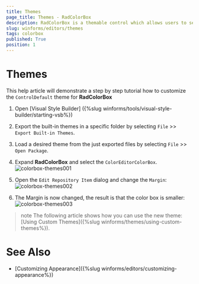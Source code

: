 ```yaml
---
title: Themes
page_title: Themes - RadColorBox
description: RadColorBox is a themable control which allows users to select a color from a color dialog or to directly type it in the text field.
slug: winforms/editors/themes
tags: colorbox
published: True
position: 1
---
```


# Themes

This help article will demonstrate a step by step tutorial how to customize the `ControlDefault` theme for __RadColorBox__

1. Open [Visual Style Builder] ({%slug winforms/tools/visual-style-builder/starting-vsb%})
2. Export the built-in themes in a specific folder by selecting `File` >> `Export Built-in Themes`.
3. Load a desired theme from the just exported files by selecting `File` >> `Open Package`.
4. Expand __RadColorBox__ and select the `ColorEditorColorBox`. 
    ![colorbox-themes001](images/colorbox-themes001.png)

5. Open the `Edit Repository Item` dialog and change the `Margin`:
   ![colorbox-themes002](images/colorbox-themes002.png)

6. The Margin is now changed, the result is that the color box is smaller:
   ![colorbox-themes003](images/colorbox-themes003.png)

>note The following article shows how you can use the new theme: [Using Custom Themes]({%slug winforms/themes/using-custom-themes%}).

# See Also

* [Customizing Appearance]({%slug winforms/editors/customizing-appearance%})
